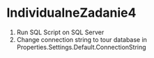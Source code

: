 # IndividualneZadanie4
1. Run SQL Script on SQL Server
2. Change connection string to tour database in Properties.Settings.Default.ConnectionString
